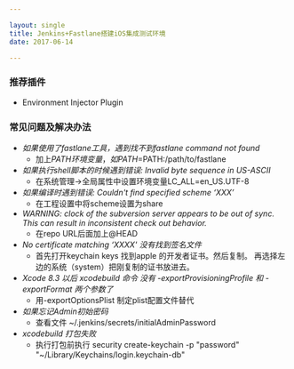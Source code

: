 ```yaml
---

layout: single
title: Jenkins+Fastlane搭建iOS集成测试环境
date: 2017-06-14

---
```


### 推荐插件
* Environment Injector Plugin

### 常见问题及解决办法
* *如果使用了fastlane工具，遇到找不到fastlane command not found*
    * 加上$PATH环境变量，如PATH=$PATH:/path/to/fastlane
* *如果执行shell脚本的时候遇到错误: Invalid byte sequence in US-ASCII*
    * 在系统管理->全局属性中设置环境变量LC_ALL=en_US.UTF-8
* *如果编译时遇到错误: Couldn't find specified scheme ‘XXX’*
	 * 在工程设置中将scheme设置为share
* *WARNING: clock of the subversion server appears to be out of sync. This can result in inconsistent check out behavior.*
    * 在repo URL后面加上@HEAD
* *No certificate matching ‘XXXX' 没有找到签名文件*
    * 首先打开keychain keys 找到apple 的开发者证书。然后复制。 再选择左边的系统（system）把刚复制的证书放进去。
* *Xcode 8.3 以后 xcodebuild 命令 没有 -exportProvisioningProfile 和 -exportFormat 两个参数了*
    * 用-exportOptionsPlist 制定plist配置文件替代
* *如果忘记Admin初始密码*
	 * 查看文件 ~/.jenkins/secrets/initialAdminPassword
* *xcodebuild 打包失败*
	 * 执行打包前执行 security create-keychain -p "password" "~/Library/Keychains/login.keychain-db"
